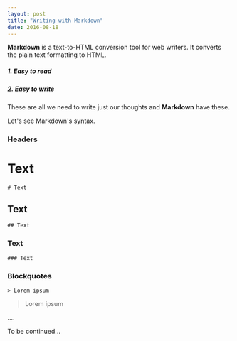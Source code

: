 ```yaml
---
layout: post
title: "Writing with Markdown"
date: 2016-08-18
---
```


**Markdown** is a text-to-HTML conversion tool for web writers. 
It converts the plain text formatting to HTML.

##### 1. Easy to read

##### 2. Easy to write 

These are all we need to write just our thoughts and **Markdown** have these.

Let's see Markdown's syntax.

### Headers

# Text
	# Text

## Text
	## Text

### Text
	### Text

### Blockquotes

	> Lorem ipsum
> Lorem ipsum

....

To be continued...



